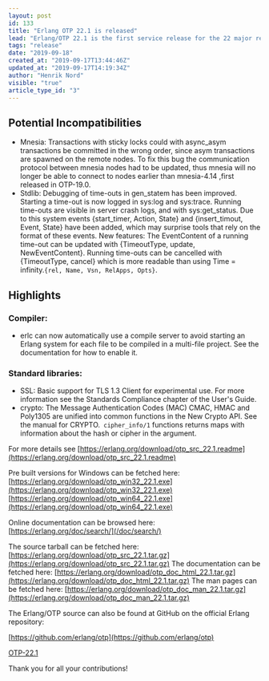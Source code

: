 ```yaml
---
layout: post
id: 133
title: "Erlang OTP 22.1 is released"
lead: "Erlang/OTP 22.1 is the first service release for the 22 major release with new features, improvements as well as bugfixes"
tags: "release"
date: "2019-09-18"
created_at: "2019-09-17T13:44:46Z"
updated_at: "2019-09-17T14:19:34Z"
author: "Henrik Nord"
visible: "true"
article_type_id: "3"
---
```


## Potential Incompatibilities
* Mnesia: Transactions with sticky locks could with async_asym transactions be committed in the wrong order, since asym transactions are spawned on the remote nodes. To fix this bug the communication protocol between mnesia nodes had to be updated, thus mnesia will no longer be able to connect to nodes earlier than mnesia-4.14 ,first released in OTP-19.0.
* Stdlib: Debugging of time-outs in gen_statem has been improved. Starting a time-out is now logged in sys:log and sys:trace. Running time-outs are visible in server crash logs, and with sys:get_status. Due to this system events {start_timer, Action, State} and {insert_timout, Event, State} have been added, which may surprise tools that rely on the format of these events. New features: The EventContent of a running time-out can be updated with {TimeoutType, update, NewEventContent}. Running time-outs can be cancelled with {TimeoutType, cancel} which is more readable than using Time = infinity.`{rel, Name, Vsn, RelApps, Opts}`.

## Highlights

### Compiler:
* erlc can now automatically use a compile server to avoid starting an Erlang system for each file to be compiled in a multi-file project. See the documentation for how to enable it.

### Standard libraries:
* SSL: Basic support for TLS 1.3 Client for experimental use. For more information see the Standards Compliance chapter of the User's Guide.
* crypto: The Message Authentication Codes (MAC) CMAC, HMAC and Poly1305 are unified into common functions in the New Crypto API. See the manual for CRYPTO.` cipher_info/1` functions returns maps with information about the hash or cipher in the argument.

For more details see
[https://erlang.org/download/otp_src_22.1.readme](https://erlang.org/download/otp_src_22.1.readme)

Pre built versions for Windows can be fetched here:
[https://erlang.org/download/otp_win32_22.1.exe](https://erlang.org/download/otp_win32_22.1.exe)
[https://erlang.org/download/otp_win64_22.1.exe](https://erlang.org/download/otp_win64_22.1.exe)

Online documentation can be browsed here:
[https://erlang.org/doc/search/](/doc/search/)

The source tarball can be fetched here:
[https://erlang.org/download/otp_src_22.1.tar.gz](https://erlang.org/download/otp_src_22.1.tar.gz)
 The documentation can be fetched here:
[https://erlang.org/download/otp_doc_html_22.1.tar.gz](https://erlang.org/download/otp_doc_html_22.1.tar.gz)
 The man pages can be fetched here:
[https://erlang.org/download/otp_doc_man_22.1.tar.gz](https://erlang.org/download/otp_doc_man_22.1.tar.gz)

The Erlang/OTP source can also be found at GitHub on the official Erlang repository:

[https://github.com/erlang/otp](https://github.com/erlang/otp)

[OTP-22.1](https://github.com/erlang/otp/releases/tag/OTP-22.1)

Thank you for all your contributions!
